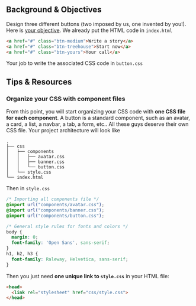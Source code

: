 ## Background & Objectives

Design three different buttons (two imposed by us, one invented by you!). Here is [your objective](http://lewagon.github.io/html-css-challenges/08-button-sprint/). We already put the HTML code in `index.html`

```html
<a href="#" class="btn-medium">Write a story</a>
<a href="#" class="btn-treehouse">Start now</a>
<a href="#" class="btn-yours">Your call</a>
```

Your job to write the associated CSS code in `button.css`

## Tips & Resources

### Organize your CSS with component files

From this point, you will start organizing your CSS code with **one CSS file for each component**. A button is a standard component, such as an avatar, a card, a list, a navbar, a tab, a form, etc.. All these guys deserve their own CSS file. Your project architecture will look like

```
.
├── css
│   ├── components
│   │   ├── avatar.css
│   │   ├── banner.css
│   │   └── button.css
│   └── style.css
└── index.html
```

Then in `style.css`

```css
/* Importing all components file */
@import url("components/avatar.css");
@import url("components/banner.css");
@import url("components/button.css");

/* General style rules for fonts and colors */
body {
  margin: 0;
  font-family: 'Open Sans', sans-serif;
}
h1, h2, h3 {
  font-family: Raleway, Helvetica, sans-serif;
}
```

Then you just need **one unique link to `style.css`** in your HTML file:

```html
<head>
  <link rel="stylesheet" href="css/style.css">
</head>
```
